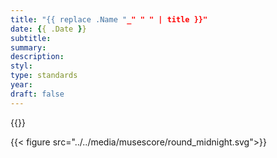 ```yaml
---
title: "{{ replace .Name "_" " " | title }}"
date: {{ .Date }}
subtitle: 
summary: 
description: 
styl: 
type: standards
year: 
draft: false
---
```



{{<youtube POAJNG9sLEQ>}}

{{< figure src="../../media/musescore/round_midnight.svg">}}